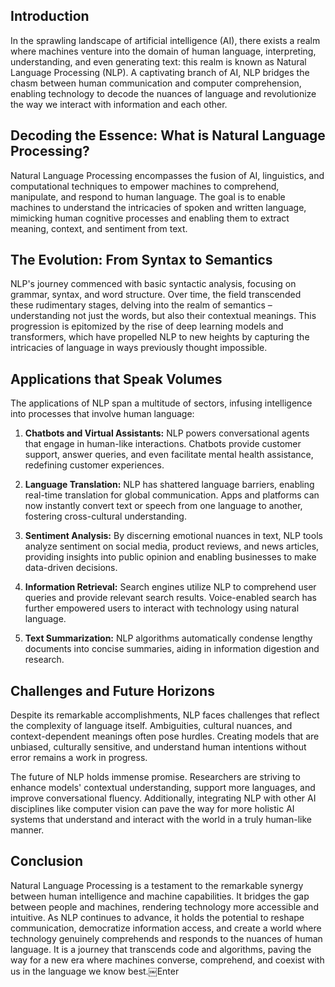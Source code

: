 ## Introduction

In the sprawling landscape of artificial intelligence (AI), there exists a realm where machines venture into the domain of human language, interpreting, understanding, and even generating text: this realm is known as Natural Language Processing (NLP). A captivating branch of AI, NLP bridges the chasm between human communication and computer comprehension, enabling technology to decode the nuances of language and revolutionize the way we interact with information and each other.

## Decoding the Essence: What is Natural Language Processing?

Natural Language Processing encompasses the fusion of AI, linguistics, and computational techniques to empower machines to comprehend, manipulate, and respond to human language. The goal is to enable machines to understand the intricacies of spoken and written language, mimicking human cognitive processes and enabling them to extract meaning, context, and sentiment from text.

## The Evolution: From Syntax to Semantics

NLP's journey commenced with basic syntactic analysis, focusing on grammar, syntax, and word structure. Over time, the field transcended these rudimentary stages, delving into the realm of semantics – understanding not just the words, but also their contextual meanings. This progression is epitomized by the rise of deep learning models and transformers, which have propelled NLP to new heights by capturing the intricacies of language in ways previously thought impossible.

## Applications that Speak Volumes

The applications of NLP span a multitude of sectors, infusing intelligence into processes that involve human language:

1. **Chatbots and Virtual Assistants:** NLP powers conversational agents that engage in human-like interactions. Chatbots provide customer support, answer queries, and even facilitate mental health assistance, redefining customer experiences.
    
2. **Language Translation:** NLP has shattered language barriers, enabling real-time translation for global communication. Apps and platforms can now instantly convert text or speech from one language to another, fostering cross-cultural understanding.
    
3. **Sentiment Analysis:** By discerning emotional nuances in text, NLP tools analyze sentiment on social media, product reviews, and news articles, providing insights into public opinion and enabling businesses to make data-driven decisions.
    
4. **Information Retrieval:** Search engines utilize NLP to comprehend user queries and provide relevant search results. Voice-enabled search has further empowered users to interact with technology using natural language.
    
5. **Text Summarization:** NLP algorithms automatically condense lengthy documents into concise summaries, aiding in information digestion and research.
    

## Challenges and Future Horizons

Despite its remarkable accomplishments, NLP faces challenges that reflect the complexity of language itself. Ambiguities, cultural nuances, and context-dependent meanings often pose hurdles. Creating models that are unbiased, culturally sensitive, and understand human intentions without error remains a work in progress.

The future of NLP holds immense promise. Researchers are striving to enhance models' contextual understanding, support more languages, and improve conversational fluency. Additionally, integrating NLP with other AI disciplines like computer vision can pave the way for more holistic AI systems that understand and interact with the world in a truly human-like manner.

## Conclusion

Natural Language Processing is a testament to the remarkable synergy between human intelligence and machine capabilities. It bridges the gap between people and machines, rendering technology more accessible and intuitive. As NLP continues to advance, it holds the potential to reshape communication, democratize information access, and create a world where technology genuinely comprehends and responds to the nuances of human language. It is a journey that transcends code and algorithms, paving the way for a new era where machines converse, comprehend, and coexist with us in the language we know best.￼Enter
